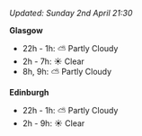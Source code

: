 *Updated: Sunday 2nd April 21:30*

**Glasgow**

* 22h - 1h: :partly_sunny: Partly Cloudy
* 2h - 7h: :sunny: Clear
* 8h, 9h: :partly_sunny: Partly Cloudy

**Edinburgh**

* 22h - 1h: :partly_sunny: Partly Cloudy
* 2h - 9h: :sunny: Clear
